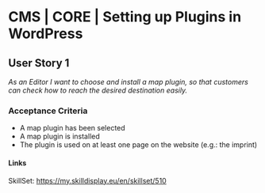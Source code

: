 # CMS | CORE | Setting up Plugins in WordPress

## User Story 1
*As an Editor I want to choose and install a map plugin, so that customers can check how to reach the desired destination easily.*

### Acceptance Criteria
- A map plugin has been selected
- A map plugin is installed
- The plugin is used on at least one page on the website (e.g.: the imprint)

#### Links
SkillSet: https://my.skilldisplay.eu/en/skillset/510
